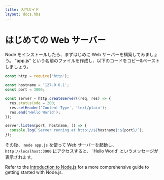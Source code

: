 ```yaml
---
title: 入門ガイド
layout: docs.hbs
---
```


# はじめての Web サーバー

Node をインストールしたら、まずはじめに Web サーバーを構築してみましょう。 "app.js" という名前のファイルを作成し、以下のコードをコピー&ペーストしましょう。

```javascript
const http = require('http');

const hostname = '127.0.0.1';
const port = 3000;

const server = http.createServer((req, res) => {
  res.statusCode = 200;
  res.setHeader('Content-Type', 'text/plain');
  res.end('Hello World');
});

server.listen(port, hostname, () => {
  console.log(`Server running at http://${hostname}:${port}/`);
});
```

その後、 `node app.js` を使って Web サーバーを起動し、`http://localhost:3000` にアクセスすると、 'Hello World' というメッセージが表示されます。

Refer to the [Introduction to Node.js](https://nodejs.dev/) for a more comprehensive guide to getting started with Node.js.
